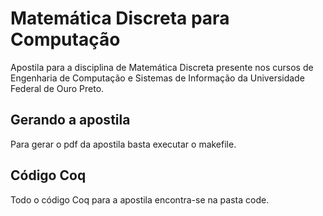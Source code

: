 Matemática Discreta para Computação
===================================

Apostila para a disciplina de Matemática Discreta presente nos cursos de Engenharia de Computação e 
Sistemas de Informação da Universidade Federal de Ouro Preto.

Gerando a apostila
------------------

Para gerar o pdf da apostila basta executar o makefile.

Código Coq
----------

Todo o código Coq para a apostila encontra-se na pasta code.
